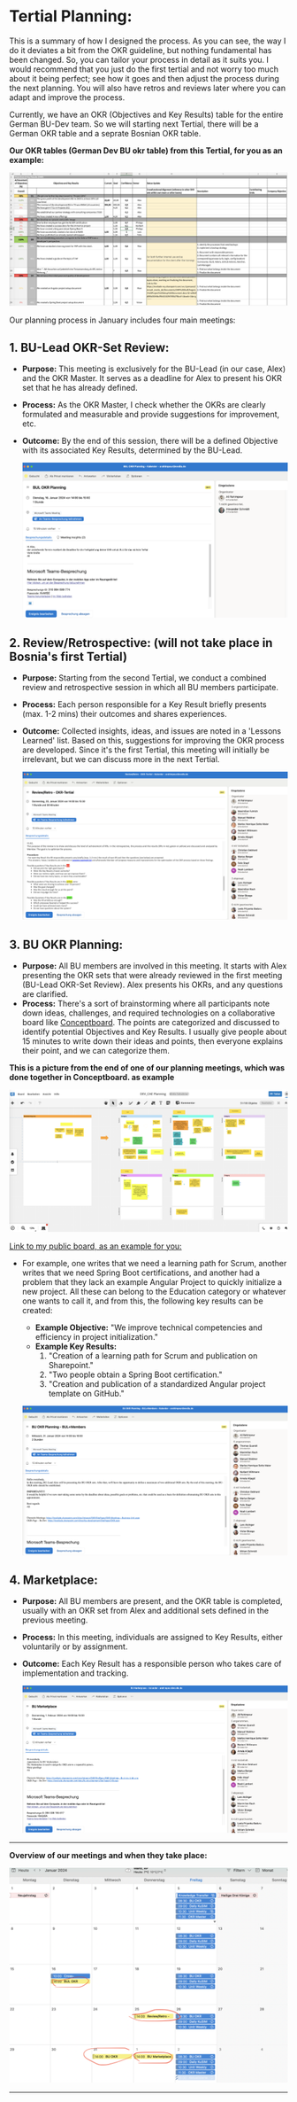 # Tertial Planning:
This is a summary of how I designed the process. As you can see, the way I do it deviates a bit from the OKR guideline, but nothing fundamental has been changed. So, you can tailor your process in detail as it suits you. I would recommend that you just do the first tertial and not worry too much about it being perfect; see how it goes and then adjust the process during the next planning. You will also have retros and reviews later where you can adapt and improve the process.

Currently, we have an OKR (Objectives and Key Results) table for the entire German BU-Dev team. So we will starting next Tertial, there will be a German OKR table and a seprate Bosnian OKR table.

**Our OKR tables (German Dev BU okr table) from this Tertial, for you as an example:**

![This is an image]( ./german_okr_table.png "german okr table")

Our planning process in January includes four main meetings:

## 1. BU-Lead OKR-Set Review:
- **Purpose:** This meeting is exclusively for the BU-Lead (in our case, Alex) and the OKR Master. It serves as a deadline for Alex to present his OKR set that he has already defined.
- **Process:** As the OKR Master, I check whether the OKRs are clearly formulated and measurable and provide suggestions for improvement, etc.
- **Outcome:** By the end of this session, there will be a defined Objective with its associated Key Results, determined by the BU-Lead.
  
    ![This is an image]( ./BU_Lead_OKR_Review.png "BU-Lead OKR-Set Review")

## 2. Review/Retrospective: (will not take place in Bosnia's first Tertial)
- **Purpose:** Starting from the second Tertial, we conduct a combined review and retrospective session in which all BU members participate.
- **Process:** Each person responsible for a Key Result briefly presents (max. 1-2 mins) their outcomes and shares experiences.
- **Outcome:** Collected insights, ideas, and issues are noted in a 'Lessons Learned' list. Based on this, suggestions for improving the OKR process are developed. Since it's the first Tertial, this meeting will initially be irrelevant, but we can discuss more in the next Tertial.

    ![This is an image]( ./retro_review.png "Review/Retrospective")

## 3. BU OKR Planning:
- **Purpose:** All BU members are involved in this meeting. It starts with Alex presenting the OKR sets that were already reviewed in the first meeting (BU-Lead OKR-Set Review). Alex presents his OKRs, and any questions are clarified.
- **Process:** There's a sort of brainstorming where all participants note down ideas, challenges, and required technologies on a collaborative board like [Conceptboard](https://conceptboard.com/de/). The points are categorized and discussed to identify potential Objectives and Key Results. I usually give people about 15 minutes to write down their ideas and points, then everyone explains their point, and we can categorize them.

**This is a picture from the end of one of our planning meetings, which was done together in Conceptboard. as example**

  ![This is an image]( ./conceptboard.png "conceptboard")

  [Link to my public board, as an example for you:](https://app.conceptboard.com/board/ek7o-noq0-ec7b-xcc5-mbuu)

- For example, one writes that we need a learning path for Scrum, another writes that we need Spring Boot certifications, and another had a problem that they lack an example Angular Project to quickly initialize a new project. All these can belong to the Education category or whatever one wants to call it, and from this, the following key results can be created:
    - **Example Objective:** "We improve technical competencies and efficiency in project initialization."
    - **Example Key Results:**
        1. "Creation of a learning path for Scrum and publication on Sharepoint."
        2. "Two people obtain a Spring Boot certification."
        3. "Creation and publication of a standardized Angular project template on GitHub."
      
    ![This is an image]( ./BU_OKR_Planing.png "BU OKR Planning")
  
## 4. Marketplace:
- **Purpose:** All BU members are present, and the OKR table is completed, usually with an OKR set from Alex and additional sets defined in the previous meeting.
- **Process:** In this meeting, individuals are assigned to Key Results, either voluntarily or by assignment.
- **Outcome:** Each Key Result has a responsible person who takes care of implementation and tracking.

    ![This is an image]( ./BU_marketplace.png "Marketplace")

---

**Overview of our meetings and when they take place:**

![This is an image]( ./general_overview_Meetings_jan.png "Overview of our meetings")

---
